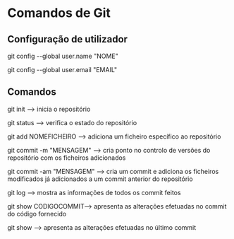# Comandos de Git

## Configuração de utilizador

git config --global user.name "NOME"

git config --global user.email "EMAIL"

## Comandos

git init --> inicia o repositório

git status --> verifica o estado do repositório

git add NOMEFICHEIRO --> adiciona um ficheiro específico ao repositório

git commit -m "MENSAGEM" --> cria ponto no controlo de versões do repositório com os ficheiros adicionados

git commit -am "MENSAGEM" --> cria um commit e adiciona os ficheiros modificados já adicionados a um commit anterior do repositório

git log --> mostra as informações de todos os commit feitos

git show CODIGOCOMMIT--> apresenta as alterações efetuadas no commit do código fornecido

git show --> apresenta as alterações efetuadas no último commit
